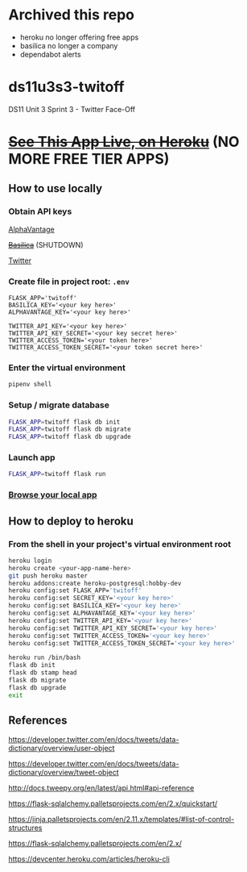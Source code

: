 # Archived this repo
- heroku no longer offering free apps
- basilica no longer a company
- dependabot alerts

# ds11u3s3-twitoff
DS11 Unit 3 Sprint 3 - Twitter Face-Off

# [~~See This App Live, on Heroku~~](https://twitoff-jcslambda.herokuapp.com/) (NO MORE FREE TIER APPS)

## How to use locally
### Obtain API keys
[AlphaVantage](https://www.alphavantage.co/support/#api-key)

[~~Basilica~~](https://www.basilica.ai/api-keys/) (SHUTDOWN)

[Twitter](https://developer.twitter.com/)

### Create file in project root: `.env`
```
FLASK_APP='twitoff'
BASILICA_KEY='<your key here>'
ALPHAVANTAGE_KEY='<your key here>'

TWITTER_API_KEY='<your key here>'
TWITTER_API_KEY_SECRET='<your key secret here>'
TWITTER_ACCESS_TOKEN='<your token here>'
TWITTER_ACCESS_TOKEN_SECRET='<your token secret here>'
```

### Enter the virtual environment
```sh
pipenv shell
```

### Setup / migrate database
```sh
FLASK_APP=twitoff flask db init
FLASK_APP=twitoff flask db migrate
FLASK_APP=twitoff flask db upgrade
```

### Launch app
```sh
FLASK_APP=twitoff flask run
```

### [Browse your local app](http://127.0.0.1:5000/)

## How to deploy to heroku
### From the shell in your project's virtual environment root
```sh
heroku login
heroku create <your-app-name-here>
git push heroku master
heroku addons:create heroku-postgresql:hobby-dev
heroku config:set FLASK_APP='twitoff'
heroku config:set SECRET_KEY='<your key here>'
heroku config:set BASILICA_KEY='<your key here>'
heroku config:set ALPHAVANTAGE_KEY='<your key here>'
heroku config:set TWITTER_API_KEY='<your key here>'
heroku config:set TWITTER_API_KEY_SECRET='<your key here>'
heroku config:set TWITTER_ACCESS_TOKEN='<your key here>'
heroku config:set TWITTER_ACCESS_TOKEN_SECRET='<your key here>'

heroku run /bin/bash
flask db init
flask db stamp head
flask db migrate
flask db upgrade
exit
```

## References
https://developer.twitter.com/en/docs/tweets/data-dictionary/overview/user-object

https://developer.twitter.com/en/docs/tweets/data-dictionary/overview/tweet-object

http://docs.tweepy.org/en/latest/api.html#api-reference

https://flask-sqlalchemy.palletsprojects.com/en/2.x/quickstart/

https://jinja.palletsprojects.com/en/2.11.x/templates/#list-of-control-structures

https://flask-sqlalchemy.palletsprojects.com/en/2.x/

https://devcenter.heroku.com/articles/heroku-cli
